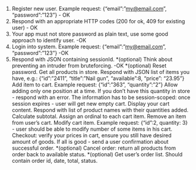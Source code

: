 1. Register new user. Example request: {“email”:”my@email.com”, “password”:”123”} - OK
2. Respond with an appropriate HTTP codes (200 for ok, 409 for existing user) - OK
3. Your app must not store password as plain text, use some good approach to identify user. -OK
4. Login into system. Example request: {“email”:”my@email.com”, “password”:”123”} -OK
5. Respond with JSON containing sessionId. *(optional) Think about preventing an intruder from bruteforcing. -OK
*(optional) Reset password.
Get all products in store.
Respond with JSON list of items you have, e.g.: {“id”:”2411”, “title”:”Nail gun”, “available”:8, “price”: “23.95”}
Add item to cart. Example request: {“id”:”363”, “quantity”:”2”}
Allow adding only one position at a time. If you don’t have this quantity in store - respond with an error. The information has to be session-scoped: once session expires - user will get new empty cart.
Display your cart content.
Respond with list of product names with their quantities added. Calculate subtotal. Assign an ordinal to each cart item.
Remove an item from user’s cart.
Modify cart item. Example request: {“id”:2, quantity: 3} - user should be able to modify number of some items in his cart. Checkout: verify your prices in cart, ensure you still have desired amount of goods. If all is good - send a user confirmation about successful order. *(optional) Cancel order: return all products from order back to available status. *(optional) Get user’s order list. Should contain order id, date, total, status.